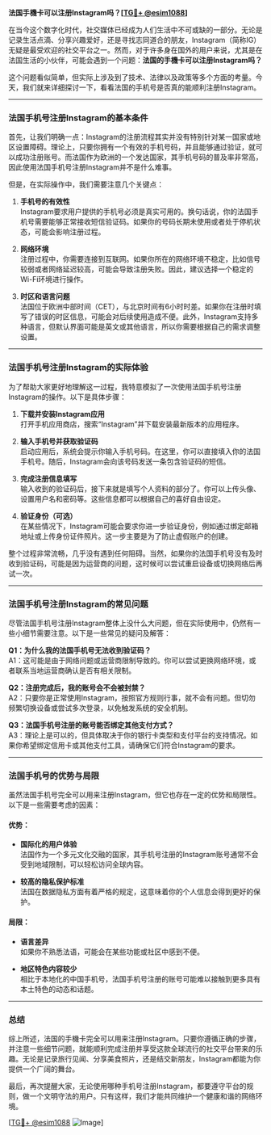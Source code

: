 **法国手機卡可以注册Instagram吗？[[TG💪+ @esim1088](https://t.me/s/esim1088)]**

在当今这个数字化时代，社交媒体已经成为人们生活中不可或缺的一部分。无论是记录生活点滴、分享兴趣爱好，还是寻找志同道合的朋友，Instagram（简称IG）无疑是最受欢迎的社交平台之一。然而，对于许多身在国外的用户来说，尤其是在法国生活的小伙伴，可能会遇到一个问题：**法国的手機卡可以注册Instagram吗？**

这个问题看似简单，但实际上涉及到了技术、法律以及政策等多个方面的考量。今天，我们就来详细探讨一下，看看法国的手机号是否真的能顺利注册Instagram。

---

### 法国手机号注册Instagram的基本条件

首先，让我们明确一点：Instagram的注册流程其实并没有特别针对某一国家或地区设置障碍。理论上，只要你拥有一个有效的手机号码，并且能够通过验证，就可以成功注册账号。而法国作为欧洲的一个发达国家，其手机号码的普及率非常高，因此使用法国手机号注册Instagram并不是什么难事。

但是，在实际操作中，我们需要注意几个关键点：

1. **手机号的有效性**  
   Instagram要求用户提供的手机号必须是真实可用的。换句话说，你的法国手机号需要能够正常接收短信验证码。如果你的号码长期未使用或者处于停机状态，可能会影响注册过程。

2. **网络环境**  
   注册过程中，你需要连接到互联网。如果你所在的网络环境不稳定，比如信号较弱或者网络延迟较高，可能会导致注册失败。因此，建议选择一个稳定的Wi-Fi环境进行操作。

3. **时区和语言问题**  
   法国位于欧洲中部时间（CET），与北京时间有6小时时差。如果你在注册时填写了错误的时区信息，可能会对后续使用造成不便。此外，Instagram支持多种语言，但默认界面可能是英文或其他语言，所以你需要根据自己的需求调整设置。

---

### 法国手机号注册Instagram的实际体验

为了帮助大家更好地理解这一过程，我特意模拟了一次使用法国手机号注册Instagram的操作。以下是具体步骤：

1. **下载并安装Instagram应用**  
   打开手机应用商店，搜索“Instagram”并下载安装最新版本的应用程序。

2. **输入手机号并获取验证码**  
   启动应用后，系统会提示你输入手机号码。在这里，你可以直接填入你的法国手机号。随后，Instagram会向该号码发送一条包含验证码的短信。

3. **完成注册信息填写**  
   输入收到的验证码后，接下来就是填写个人资料的部分了。你可以上传头像、设置用户名和密码等。这些信息都可以根据自己的喜好自由设定。

4. **验证身份（可选）**  
   在某些情况下，Instagram可能会要求你进一步验证身份，例如通过绑定邮箱地址或上传身份证件照片。这一步主要是为了防止虚假账户的创建。

整个过程非常流畅，几乎没有遇到任何阻碍。当然，如果你的法国手机号没有及时收到验证码，可能是因为运营商的问题，这时候可以尝试重启设备或切换网络后再试一次。

---

### 法国手机号注册Instagram的常见问题

尽管法国手机号注册Instagram整体上没什么大问题，但在实际使用中，仍然有一些小细节需要注意。以下是一些常见的疑问及解答：

**Q1：为什么我的法国手机号无法收到验证码？**  
A1：这可能是由于网络问题或运营商限制导致的。你可以尝试更换网络环境，或者联系当地运营商确认是否有相关限制。

**Q2：注册完成后，我的账号会不会被封禁？**  
A2：只要你是正常使用Instagram，按照官方规则行事，就不会有问题。但切勿频繁切换设备或尝试多次登录，以免触发系统的安全机制。

**Q3：法国手机号注册的账号能否绑定其他支付方式？**  
A3：理论上是可以的，但具体取决于你的银行卡类型和支付平台的支持情况。如果你希望绑定信用卡或其他支付工具，请确保它们符合Instagram的要求。

---

### 法国手机号的优势与局限

虽然法国手机号完全可以用来注册Instagram，但它也存在一定的优势和局限性。以下是一些需要考虑的因素：

#### 优势：
- **国际化的用户体验**  
  法国作为一个多元文化交融的国家，其手机号注册的Instagram账号通常不会受到地域限制，可以轻松访问全球内容。
  
- **较高的隐私保护标准**  
  法国在数据隐私方面有着严格的规定，这意味着你的个人信息会得到更好的保护。

#### 局限：
- **语言差异**  
  如果你不熟悉法语，可能会在某些功能或社区中感到不便。

- **地区特色内容较少**  
  相比于本地化的中国手机号，法国手机号注册的账号可能难以接触到更多具有本土特色的动态和话题。

---

### 总结

综上所述，法国的手機卡完全可以用来注册Instagram。只要你遵循正确的步骤，并注意一些细节问题，就能顺利完成注册并享受这款全球流行的社交平台带来的乐趣。无论是记录旅行见闻、分享美食照片，还是结交新朋友，Instagram都能为你提供一个广阔的舞台。

最后，再次提醒大家，无论使用哪种手机号注册Instagram，都要遵守平台的规则，做一个文明守法的用户。只有这样，我们才能共同维护一个健康和谐的网络环境。

[[TG💪+ @esim1088](https://t.me/s/esim1088) ![Image](https://i.postimg.cc/4NQfJmqS/Snipaste-2025-05-13-00-14-12.png)]